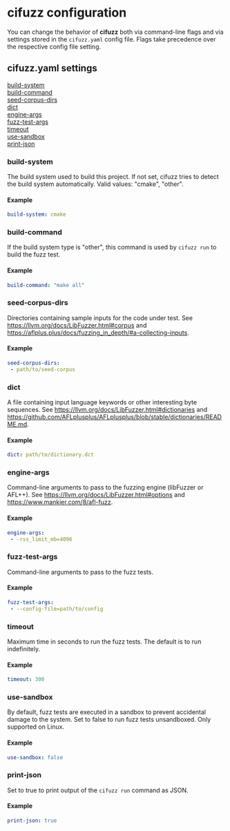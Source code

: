 # cifuzz configuration
You can change the behavior of **cifuzz** both via command-line flags
and via settings stored in the `cifuzz.yaml` config file. Flags take
precedence over the respective config file setting.

## cifuzz.yaml settings

[build-system](#build-system) <br/>
[build-command](#build-command) <br/>
[seed-corpus-dirs](#seed-corpus-dirs) <br/>
[dict](#dict) <br/>
[engine-args](#engine-args) <br/>
[fuzz-test-args](#fuzz-test-args) <br/>
[timeout](#timeout) <br/>
[use-sandbox](#use-sandbox) <br/>
[print-json](#print-json) <br/>

<a id="build-system"></a>

### build-system

The build system used to build this project. If not set, cifuzz tries
to detect the build system automatically.
Valid values: "cmake", "other".

#### Example

```yaml
build-system: cmake
```

<a id="build-command"></a>

### build-command

If the build system type is "other", this command is used by
`cifuzz run` to build the fuzz test.

#### Example

```yaml
build-command: "make all"
```

<a id="seed-corpus-dirs"></a>

### seed-corpus-dirs

Directories containing sample inputs for the code under test.
See https://llvm.org/docs/LibFuzzer.html#corpus and
https://aflplus.plus/docs/fuzzing_in_depth/#a-collecting-inputs.

#### Example

```yaml
seed-corpus-dirs:
 - path/to/seed-corpus
```

<a id="dict"></a>

### dict

A file containing input language keywords or other interesting byte
sequences. See https://llvm.org/docs/LibFuzzer.html#dictionaries and
https://github.com/AFLplusplus/AFLplusplus/blob/stable/dictionaries/README.md.

#### Example
```yaml
dict: path/to/dictionary.dct
```

<a id="engine-args"></a>

### engine-args
Command-line arguments to pass to the fuzzing engine (libFuzzer or
AFL++). See https://llvm.org/docs/LibFuzzer.html#options and
https://www.mankier.com/8/afl-fuzz.

#### Example
```yaml
engine-args:
 - -rss_limit_mb=4096
```

<a id="fuzz-test-args"></a>

### fuzz-test-args
Command-line arguments to pass to the fuzz tests.

#### Example
```yaml
fuzz-test-args:
 - --config-file=path/to/config
```

<a id="timeout"></a>

### timeout

Maximum time in seconds to run the fuzz tests. The default is to run
indefinitely.

#### Example
```yaml
timeout: 300
```

<a id="use-sandbox"></a>

### use-sandbox

By default, fuzz tests are executed in a sandbox to prevent accidental
damage to the system. Set to false to run fuzz tests unsandboxed.
Only supported on Linux.

#### Example
```yaml
use-sandbox: false
```

<a id="print-json"></a>

### print-json

Set to true to print output of the `cifuzz run` command as JSON.

#### Example
```yaml
print-json: true
```
